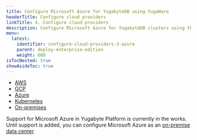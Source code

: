```yaml
---
title: Configure Microsoft Azure for YugabyteDB using YugaWare
headerTitle: Configure cloud providers
linkTitle: 4. Configure cloud providers
description: Configure Microsoft Azure for YugabyteDB clusters using the YugaWare Admin Console
menu:
  latest:
    identifier: configure-cloud-providers-3-azure
    parent: deploy-enterprise-edition
    weight: 680
isTocNested: true
showAsideToc: true
---
```


<ul class="nav nav-tabs-alt nav-tabs-yb">

  <li >
    <a href="/latest/deploy/enterprise-edition/configure-cloud-providers/aws" class="nav-link">
      <i class="fab fa-aws"></i>
      AWS
    </a>
  </li>

  <li >
    <a href="/latest/deploy/enterprise-edition/configure-cloud-providers/gcp" class="nav-link">
      <i class="fab fa-google" aria-hidden="true"></i>
      GCP
    </a>
  </li>

  <li >
    <a href="/latest/deploy/enterprise-edition/configure-cloud-providers/azure" class="nav-link active">
      <i class="icon-azure" aria-hidden="true"></i>
      Azure
    </a>
  </li>

  <li >
    <a href="/latest/deploy/enterprise-edition/configure-cloud-providers/kubernetes" class="nav-link">
      <i class="fas fa-cubes" aria-hidden="true"></i>
      Kubernetes
    </a>
  </li>

  <li >
    <a href="/latest/deploy/enterprise-edition/configure-cloud-providers/on-premises" class="nav-link">
      <i class="fas fa-building"></i>
      On-premises
    </a>
  </li>

</ul>

Support for Microsoft Azure in Yugabyte Platform is currently in the works.
Until support is added, you can configure Microsoft Azure as an
[on-premise data center](../onprem).
